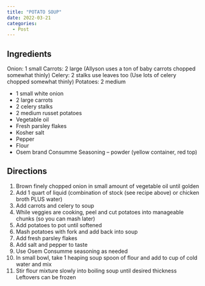 ```yaml
---
title: "POTATO SOUP"
date: 2022-03-21
categories:
  - Post
---
```



## Ingredients
Onion: 1 small
Carrots: 2 large (Allyson uses a ton of baby carrots chopped somewhat thinly)
Celery:  2 stalks use leaves too (Use lots of celery chopped somewhat thinly)
Potatoes:  2 medium
- 1 small white onion
- 2 large carrots
- 2 celery stalks
- 2 medium russet potatoes
- Vegetable oil
- Fresh parsley flakes
- Kosher salt
- Pepper
- Flour
- Osem brand Consumme Seasoning – powder (yellow container, red top)

## Directions
1. Brown finely chopped onion in small amount of vegetable oil until golden
2. Add 1 quart of liquid (combination of stock (see recipe above) or chicken broth PLUS water)
3. Add carrots and celery to soup
4. While veggies are cooking, peel and cut potatoes into manageable chunks (so you can mash later)
5. Add potatoes to pot until softened
6. Mash potatoes with fork and add back into soup
7. Add fresh parsley flakes
8. Add salt and pepper to taste
9. Use Osem Consumme seasoning as needed
10. In small bowl, take 1 heaping soup spoon of flour and add to cup of cold water and mix
11. Stir flour mixture slowly into boiling soup until desired thickness
Leftovers can be frozen
